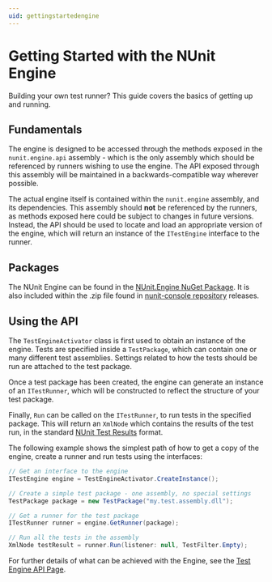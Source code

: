 ```yaml
---
uid: gettingstartedengine
---
```


# Getting Started with the NUnit Engine

Building your own test runner? This guide covers the basics of getting up and running.

## Fundamentals

The engine is designed to be accessed through the methods exposed in the `nunit.engine.api` assembly - which is the only assembly which should be referenced by runners wishing to use the engine. The API exposed through this assembly will be maintained in a backwards-compatible way wherever possible.

The actual engine itself is contained within the `nunit.engine` assembly, and its dependencies. This assembly should **not** be referenced by the runners, as methods exposed here could be subject to changes in future versions. Instead, the API should be used to locate and load an appropriate version of the engine, which will return an instance of the `ITestEngine` interface to the runner.

## Packages

The NUnit Engine can be found in the [NUnit.Engine NuGet Package](https://www.nuget.org/packages/NUnit.Engine/). It is also included within the .zip file found in [nunit-console repository](https://github.com/nunit/nunit-console/releases]) releases.

## Using the API
The `TestEngineActivator` class is first used to obtain an instance of the engine. Tests are specified inside a `TestPackage`, which can contain one or many different test assemblies. Settings related to how the tests should be run are attached to the test package.

Once a test package has been created, the engine can generate an instance of an `ITestRunner`, which will be constructed to reflect the structure of your test package.

Finally, `Run` can be called on the `ITestRunner`, to run tests in the specified package. This will return an `XmlNode` which contains the results of the test run, in the standard [NUnit Test Results](xref:TestResultXMLFormat) format.

The following example shows the simplest path of how to get a copy of the engine, create a runner and run tests using the interfaces:

```csharp
// Get an interface to the engine
ITestEngine engine = TestEngineActivator.CreateInstance();

// Create a simple test package - one assembly, no special settings
TestPackage package = new TestPackage("my.test.assembly.dll");

// Get a runner for the test package
ITestRunner runner = engine.GetRunner(package);

// Run all the tests in the assembly
XmlNode testResult = runner.Run(listener: null, TestFilter.Empty);
```

For further details of what can be achieved with the Engine, see the [Test Engine API Page](xref:testengineapi).